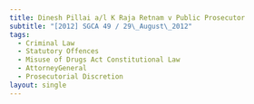 ```yaml
---
title: Dinesh Pillai a/l K Raja Retnam v Public Prosecutor
subtitle: "[2012] SGCA 49 / 29\_August\_2012"
tags:
  - Criminal Law
  - Statutory Offences
  - Misuse of Drugs Act Constitutional Law
  - AttorneyGeneral
  - Prosecutorial Discretion
layout: single
---
```


